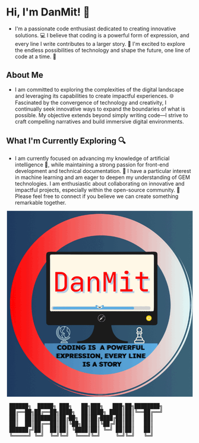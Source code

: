 # Hi, I'm DanMit! 👋

* I'm a passionate code enthusiast dedicated to creating innovative solutions. 💻 I believe that coding is a powerful form of expression, and every line I write contributes to a larger story. 📖 I'm excited to explore the endless possibilities of technology and shape the future, one line of code at a time. 🚀

## About Me 

* I am committed to exploring the complexities of the digital landscape and leveraging its capabilities to create impactful experiences. 🌐 Fascinated by the convergence of technology and creativity, I continually seek innovative ways to expand the boundaries of what is possible. My objective extends beyond simply writing code—I strive to craft compelling narratives and build immersive digital environments.

## What I'm Currently Exploring 🔍

* I am currently focused on advancing my knowledge of artificial intelligence 🤖, while maintaining a strong passion for front-end development and technical documentation. 📝 I have a particular interest in machine learning and am eager to deepen my understanding of GEM technologies. I am enthusiastic about collaborating on innovative and impactful projects, especially within the open-source community. 🤝 Please feel free to connect if you believe we can create something remarkable together.

<div align="center">
<img src="https://github.com/DanMit-Dev/DanMit-Dev/blob/main/images&videos/DanMit.gif" alt="Logo" width="500" />

</div>
<pre>
 ██████╗  █████╗ ███╗   ██╗███╗   ███╗██╗████████╗ 
 ██╔══██╗██╔══██╗████╗  ██║████╗ ████║██║╚══██╔══╝
 ██║  ██║███████║██╔██╗ ██║██╔████╔██║██║   ██║   
 ██║  ██║██╔══██║██║╚██╗██║██║╚██╔╝██║██║   ██║   
 ██████╔╝██║  ██║██║ ╚████║██║ ╚═╝ ██║██║   ██║   
 ╚═════╝ ╚═╝  ╚═╝╚═╝  ╚═══╝╚═╝     ╚═╝╚═╝   ╚═╝   
</pre>
